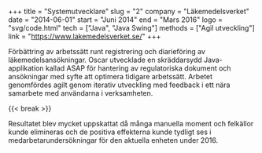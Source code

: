 +++
title = "Systemutvecklare"
slug = "2"
company = "Läkemedelsverket"
date = "2014-06-01"
start = "Juni 2014"
end = "Mars 2016"
logo = "svg/code.html"
tech = ["Java", "Java Swing"]
methods = ["Agil utveckling"]
link = "https://www.lakemedelsverket.se/"
+++

Förbättring av arbetssätt runt registrering och diarieföring av läkemedelsansökningar.
Oscar utvecklade en skräddarsydd Java-applikation kallad ASAP för hantering av regulatoriska dokument och ansökningar med syfte att optimera tidigare arbetssätt.
Arbetet genomfördes agilt genom iterativ utveckling med feedback i ett nära samarbete med användarna i verksamheten.

{{< break >}}

Resultatet blev mycket uppskattat då många manuella moment och felkällor kunde elimineras och de positiva effekterna kunde tydligt ses i medarbetarundersökningar för den aktuella enheten under 2016.
